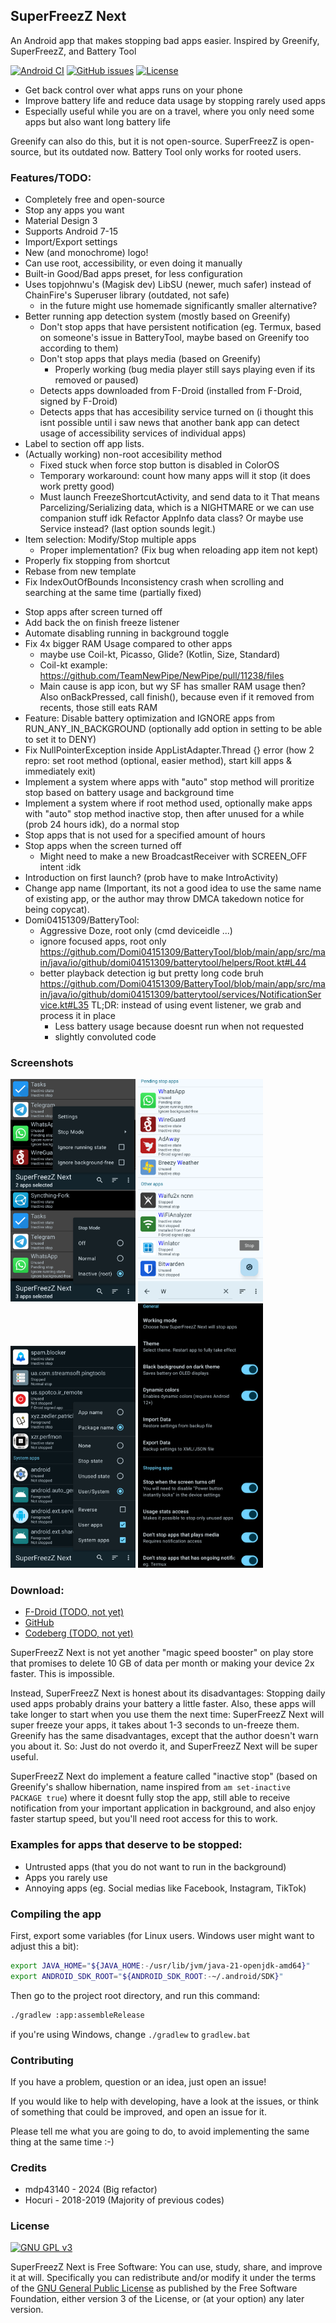 ## SuperFreezZ Next
An Android app that makes stopping bad apps easier.
Inspired by Greenify, SuperFreezZ, and Battery Tool

[![Android CI](https://github.com/mdp43140/SuperFreezZ_Next/actions/workflows/android.yml/badge.svg?branch=main)](https://github.com/mdp43140/SuperFreezZ_Next/actions/workflows/android.yml)
[![GitHub issues](https://img.shields.io/github/issues/mdp43140/SuperFreezZ_Next)](/issues)
[![License](https://img.shields.io/github/license/mdp43140/SuperFreezZ_Next)](/blob/master/LICENSE)

+ Get back control over what apps runs on your phone
+ Improve battery life and reduce data usage by stopping rarely used apps
+ Especially useful while you are on a travel, where you only need some apps but also want long battery life

Greenify can also do this, but it is not open-source.
SuperFreezZ is open-source, but its outdated now.
Battery Tool only works for rooted users.

### Features/TODO:
+ Completely free and open-source
+ Stop any apps you want
+ Material Design 3
+ Supports Android 7-15
+ Import/Export settings
+ New (and monochrome) logo!
+ Can use root, accessibility, or even doing it manually
+ Built-in Good/Bad apps preset, for less configuration
+ Uses topjohnwu's (Magisk dev) LibSU (newer, much safer)
	instead of ChainFire's Superuser library (outdated, not safe)
	- in the future might use homemade significantly smaller alternative?
+ Better running app detection system (mostly based on Greenify)
	+ Don't stop apps that have persistent notification (eg. Termux, based on
		someone's issue in BatteryTool, maybe based on Greenify too according to them)
	+ Don't stop apps that plays media (based on Greenify)
		- Properly working (bug media player still says playing even if its removed or paused)
	+ Detects apps downloaded from F-Droid (installed from F-Droid, signed by F-Droid)
	- Detects apps that has accesibility service turned on
		(i thought this isnt possible until i saw news that another bank
		app can detect usage of accessibility services of individual apps)
+ Label to section off app lists.
+ (Actually working) non-root accesibility method
	+ Fixed stuck when force stop button is disabled in ColorOS
	+ Temporary workaround: count how many apps will it stop (it does work pretty good)
	- Must launch FreezeShortcutActivity, and send data to it
		That means Parcelizing/Serializing data, which is a NIGHTMARE
		or we can use companion stuff idk
		Refactor AppInfo data class?
		Or maybe use Service instead? (last option sounds legit.)
+ Item selection: Modify/Stop multiple apps
	- Proper implementation? (Fix bug when reloading app item not kept)
+ Properly fix stopping from shortcut
+ Rebase from new template
+ Fix IndexOutOfBounds Inconsistency crash when scrolling and searching at the same time (partially fixed)
- Stop apps after screen turned off
- Add back the on finish freeze listener
- Automate disabling running in background toggle
- Fix 4x bigger RAM Usage compared to other apps
	- maybe use Coil-kt, Picasso, Glide? (Kotlin, Size, Standard)
	- Coil-kt example: https://github.com/TeamNewPipe/NewPipe/pull/11238/files
	- Main cause is app icon, but wy SF has smaller RAM usage then? Also onBackPressed,
		call finish(), because even if it removed from recents, those still eats RAM
- Feature: Disable battery optimization and IGNORE apps from RUN_ANY_IN_BACKGROUND
	(optionally add option in setting to be able to set it to DENY)
- Fix NullPointerException inside AppListAdapter.Thread {} error (how 2 repro:
	set root method (optional, easier method), start kill apps & immediately exit)
- Implement a system where apps with "auto" stop method will
	proritize stop based on battery usage and background time
- Implement a system where if root method used, optionally make apps
	with "auto" stop method inactive stop, then after unused for
	a while (prob 24 hours idk), do a normal stop
- Stop apps that is not used for a specified amount of hours
- Stop apps when the screen turned off
	- Might need to make a new BroadcastReceiver with SCREEN_OFF intent :idk
- Introduction on first launch? (prob have to make IntroActivity)
- Change app name (Important, its not a good idea to use the same name of
	existing app, or the author may throw DMCA takedown notice for being copycat).
- Domi04151309/BatteryTool:
	- Aggressive Doze, root only (cmd deviceidle ...)
	- ignore focused apps, root only
		https://github.com/Domi04151309/BatteryTool/blob/main/app/src/main/java/io/github/domi04151309/batterytool/helpers/Root.kt#L44
	- better playback detection ig
		but pretty long code bruh
		https://github.com/Domi04151309/BatteryTool/blob/main/app/src/main/java/io/github/domi04151309/batterytool/services/NotificationService.kt#L35
		TL;DR: instead of using event listener, we grab and process it in place
		+ Less battery usage because doesnt run when not requested
		- slightly convoluted code

### Screenshots
<img src="screenshot1.png" width="200">
<img src="screenshot2.png" width="200">
<img src="screenshot3.png" width="200">
<img src="screenshot4.png" width="200">

### Download:
- [F-Droid (TODO, not yet)](https://f-droid.org/packages/io.mdp43140.superfreeze_next)
- [GitHub](https://github.com/mdp43140/SuperFreezZ_Next)
- [Codeberg (TODO, not yet)](https://codeberg.org/mdp43140/SuperFreezZ_Next)

SuperFreezZ Next is not yet another "magic speed booster" on play store that promises to
delete 10 GB of data per month or making your device 2x faster. This is impossible.

Instead, SuperFreezZ Next is honest about its disadvantages:
Stopping daily used apps probably drains your battery a little faster.
Also, these apps will take longer to start when you use them the next time:
SuperFreezZ Next will super freeze your apps, it takes about 1-3 seconds to un-freeze them.
Greenify has the same disadvantages, except that the author doesn't warn you about it.
So: Just do not overdo it, and SuperFreezZ Next will be super useful.

SuperFreezZ Next do implement a feature called "inactive stop"
(based on Greenify's shallow hibernation, name inspired from `am set-inactive PACKAGE true`)
where it doesnt fully stop the app, still able to receive notification from
your important application in background, and also enjoy faster startup speed,
but you'll need root access for this to work.

### Examples for apps that deserve to be stopped:
 * Untrusted apps (that you do not want to run in the background)
 * Apps you rarely use
 * Annoying apps (eg. Social medias like Facebook, Instagram, TikTok)

### Compiling the app
First, export some variables (for Linux users. Windows user might want to adjust this a bit):

```bash
export JAVA_HOME="${JAVA_HOME:-/usr/lib/jvm/java-21-openjdk-amd64}"
export ANDROID_SDK_ROOT="${ANDROID_SDK_ROOT:-~/.android/SDK}"
```

Then go to the project root directory, and run this command:

```bash
./gradlew :app:assembleRelease
```

if you're using Windows, change `./gradlew` to `gradlew.bat`

### Contributing

If you have a problem, question or an idea, just open an issue!

If you would like to help with developing, have a look at the issues, or think of something that could be improved, and open an issue for it.

Please tell me what you are going to do, to avoid implementing the same thing at the same time :-)

### Credits
- mdp43140 - 2024 (Big refactor)
- Hocuri - 2018-2019 (Majority of previous codes)

### License
[![GNU GPL v3](https://www.gnu.org/graphics/gplv3-127x51.png)](https://www.gnu.org/licenses/gpl-3.0.en.html)

SuperFreezZ Next is Free Software: You can use, study, share, and improve it at
will. Specifically you can redistribute and/or modify it under the terms of the
[GNU General Public License](https://www.gnu.org/licenses/gpl.html) as
published by the Free Software Foundation, either version 3 of the License, or
(at your option) any later version.
